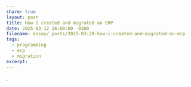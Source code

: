 ```yaml
---
share: true
layout: post
title: How I created and migrated an ERP
date: 2025-03-12 16:00:00 -0300
filename: essay/_posts/2025-03-29-how-i-created-and-migrated-an-erp
tags:
  - programming
  - erp
  - migration
excerpt:
---
```


.